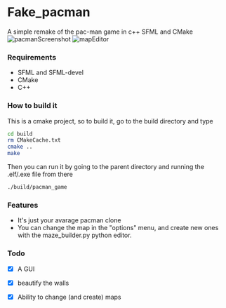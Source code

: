 # Fake_pacman
A simple remake of the pac-man game in c++ SFML and CMake
![pacmanScreenshot](https://github.com/user-attachments/assets/a461a92c-ec0e-4808-85c5-8cf03fd4a94d)
![mapEditor](https://github.com/user-attachments/assets/38139ad1-6bd6-4905-ac5c-4b615d2aa322)
### Requirements
- SFML and SFML-devel
- CMake
- C++
### How to build it
This is a cmake project, so to build it, go to the build directory and type
```bash
cd build
rm CMakeCache.txt
cmake ..
make
```
Then you can run it by going to the parent directory and running the .elf/.exe file from there
```bash
./build/pacman_game
```
### Features
* It's just your avarage pacman clone
* You can change the map in the "options" menu, and create new ones with the maze_builder.py python editor.

### Todo
- [x] A GUI
- [x] beautify the walls
- [x] Ability to change (and create) maps

